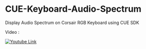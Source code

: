 # CUE-Keyboard-Audio-Spectrum

Display Audio Spectrum on Corsair RGB Keyboard using CUE SDK

Video : 

[![Youtube Link](https://img.youtube.com/vi/yCbmhlU1AB8/0.jpg)](https://youtu.be/yCbmhlU1AB8)
